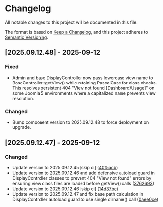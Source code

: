 # Changelog

All notable changes to this project will be documented in this file.

The format is based on [Keep a Changelog](https://keepachangelog.com/en/1.0.0/),
and this project adheres to [Semantic Versioning](https://semver.org/spec/v2.0.0.html).

## [2025.09.12.48] - 2025-09-12

### Fixed

* Admin and base DisplayController now pass lowercase view name to BaseController::getView() while retaining PascalCase for class checks. This resolves persistent 404 "View not found [Dashboard/Usage]" on some Joomla 5 environments where a capitalized name prevents view resolution.

### Changed

* Bump component version to 2025.09.12.48 to force deployment on upgrade.

## [2025.09.12.47] - 2025-09-12

### Changed

* Update version to 2025.09.12.45 [skip ci] ([40f5acb](https://github.com/N6REJ/bears_aichatbot/commit/40f5acb))
* Update version to 2025.09.12.46 and add defensive autoload guard in DisplayController classes to prevent 404 "View not found" errors by ensuring view class files are loaded before getView() calls ([3762693](https://github.com/N6REJ/bears_aichatbot/commit/3762693))
* Update version to 2025.09.12.46 [skip ci] ([14d37bc](https://github.com/N6REJ/bears_aichatbot/commit/14d37bc))
* Update version to 2025.09.12.47 and fix base path calculation in DisplayController autoload guard to use single dirname() call ([0aee0ce](https://github.com/N6REJ/bears_aichatbot/commit/0aee0ce))
